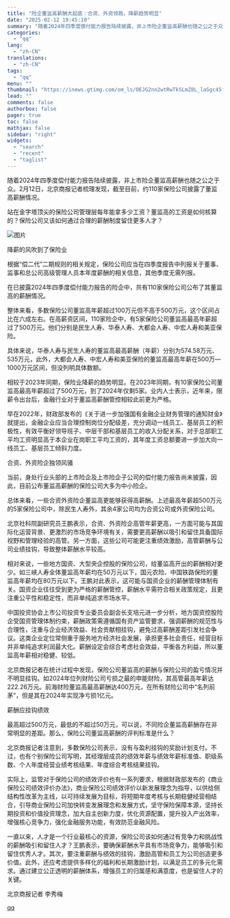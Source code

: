 ```yaml
---
title: "险企董监高薪酬大起底：合资、外资领跑，降薪趋势明显"
date: "2025-02-12 19:45:10"
summary: "随着2024年四季度偿付能力报告陆续披露，非上市险企董监高薪酬也随之公之于众。2月12日，北京商报记..."
categories:
  - "qq"
lang:
  - "zh-CN"
translations:
  - "zh-CN"
tags:
  - "qq"
menu: ""
thumbnail: "https://inews.gtimg.com/om_ls/OEJG2nn2wtRwTkSLmZ8L_laSgc45fdWyFlo29Xmdk6jKYAA_640360/0"
lead: ""
comments: false
authorbox: false
pager: true
toc: false
mathjax: false
sidebar: "right"
widgets:
  - "search"
  - "recent"
  - "taglist"
---
```


随着2024年四季度偿付能力报告陆续披露，非上市险企董监高薪酬也随之公之于众。2月12日，北京商报记者梳理发现，截至目前，约110家保险公司披露了董监高薪酬情况。

站在金字塔顶尖的保险公司管理层每年能拿多少工资？董监高的工资是如何核算的？保险公司又该如何通过合理的薪酬制度留住更多人才？

![图片](https://inews.gtimg.com/om_bt/OpibG8rx8k4R38vlGXTIRIo8FtZILht8zssDvR4kJXNJsAA/641)

降薪的风吹到了保险业

根据“偿二代”二期规则的相关规定，保险公司应当在四季度报告中列报关于董事、监事和总公司高级管理人员本年度薪酬的相关信息，其他季度无需列报。

在已披露2024年四季度偿付能力报告的险企中，共有110家保险公司公布了其董监高的薪酬情况。

整体来看，多数保险公司董监高年薪超过100万元但不高于500万元，这个区间占比在六成左右。在高薪资区间，110家险企中，有5家保险公司董监高最高年薪超过了500万元。他们分别是民生人寿、华泰人寿、大都会人寿、中宏人寿和美亚保险。

具体来说，华泰人寿与民生人寿的董监高最高薪酬（年薪）分别为574.58万元、535万元，此外，大都会人寿、中宏人寿和美亚保险的董监高最高年薪在500万—1000万元区间，但没列明具体数额。

相较于2023年同期，保险业降薪的趋势明显。在2023年同期，有10家保险公司董监高最高年薪超过了500万元，到了2024年仅剩5家。业内人士表示，近年来，限薪令出台后，金融行业对于董监高薪酬管控相较此前更为严格。

早在2022年，财政部发布的《关于进一步加强国有金融企业财务管理的通知财金》就提出，金融企业应当合理控制岗位分配级差，充分调动一线员工、基层员工的积极性，有效平衡好领导班子、中层干部和基层员工的收入分配关系，对于总部职工平均工资明显高于本企业在岗职工平均工资的，其年度工资总额要进一步加大向一线员工、基层员工倾斜力度。

合资、外资险企独领风骚

当前，身处行业头部的上市险企及上市险企子公司的偿付能力报告尚未披露，因此，目前公布董监高薪酬的保险公司大多为中小险企。

总体来看，一些合资外资险企董监高更能够获得高薪酬。上述最高年薪超500万元的5家保险公司中，除民生人寿外，其余4家公司均为合资公司或外资保险公司。

北京社科院副研究员王鹏表示，合资、外资险企高管年薪更高，一方面可能与其国际化运营背景、更激烈的市场竞争环境有关，需要更高薪酬以吸引和留住具备国际视野和管理经验的高管。另一方面，这些公司可能更注重绩效激励，高管薪酬与公司业绩挂钩，导致整体薪酬水平较高。

相对来说，一些地方国资、大型央企控股的保险公司，给董监高开出的薪酬相对更少。如三峡人寿全体董监高年薪均在50万元以下，国元农险、中国铁路保险的董监高年薪均在80万元以下。王鹏对此表示，这可能与国资企业的薪酬管理体制有关。国资企业往往受到更为严格的薪酬管控，薪酬水平需符合相关政策规定，且更注重公平性和稳定性，而非单纯追求市场水平。

中国投资协会上市公司投资专业委员会副会长支培元进一步分析，地方国资控股险企受国资管理体制约束，薪酬政策需遵循国有资产监管要求，强调薪酬的规范性与合理性，注重与企业经济效益、社会贡献相挂钩，避免过高薪酬差距引发社会争议。这类企业定位常侧重于服务地方经济社会发展，承担更多社会责任，经营目标并非单纯追求利润最大化。薪酬设定会综合考虑社会效益，平衡各方利益，所以董监高年薪相对稳健、较低。

北京商报记者在统计过程中发现，保险公司董监高的薪酬与保险公司的盈亏情况并不明显挂钩。如2024年位列财险公司亏损之最的申能财险，其高管最高年薪达222.26万元。前海财险董监高最高薪酬达400万元，在所有财险公司中“名列前茅”，但是其在2024年实现净亏损1亿元。

薪酬应挂钩绩效

最高超过500万元，最低的不超过50万元，可以说，不同险企董监高薪酬存在非常明显的差距。那么，保险公司董监高薪酬的评判标准是什么？

北京商报记者注意到，多数保险公司表示，没有与盈利挂钩的奖励计划支付。不过，也有个别保险公司写明，其经理层成员的绩效年薪与绩效年薪标准值、职级系数、个人年度经营业绩考核结果、年度综合考核结果挂钩。

实际上，监管对于保险公司的绩效评价也有一系列要求，根据财政部发布的《商业保险公司绩效评价办法》，商业保险公司绩效评价以新发展理念为指导，以供给侧结构性改革为主线，以可持续发展为目标，将短期年度考核与长期稳健经营相结合，引导商业保险公司加快转变发展理念和发展方式，坚守保险保障本源，坚持长期投资和价值投资理念，加大自主创新力度，优化资源配置，提升投入产出效率，增强核心竞争力，强化金融服务功能，有效防范金融风险。

一直以来，人才是一个行业最核心的资源，保险公司该如何通过有竞争力和挑战性的薪酬吸引和留住人才？王鹏表示，要确保薪酬水平具有市场竞争力，能够吸引和留住优秀人才。其次，要注重薪酬与绩效的挂钩，激励高管和员工为公司创造更多价值。此外，还应考虑提供多样化的福利和长期激励计划，以满足员工的多元化需求。通过建立公正透明的薪酬体系，增强员工的归属感和满意度，也是留住人才的关键。

北京商报记者 李秀梅

[qq](https://new.qq.com/rain/a/20250212A08J3E00)
